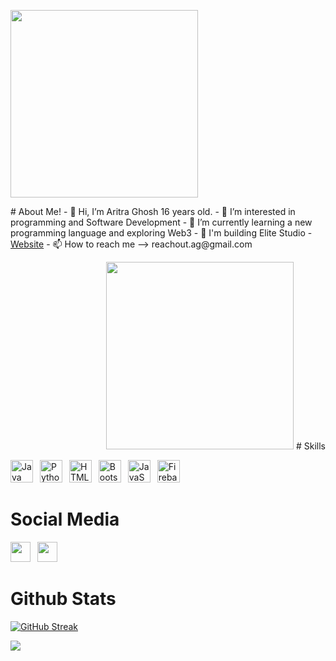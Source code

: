 
<p align="left">
  <img src="https://media3.giphy.com/media/Sk3KytuxDQJQ4/giphy.gif?cid=6c09b95283eihoot3e3n8yq0aidrecqx1l09wb5u98c7hlsg&ep=v1_gifs_search&rid=giphy.gif&ct=g" height="300">
</p>
# About Me!
- 👋 Hi, I’m Aritra Ghosh 16 years old.
- 👀 I’m interested in programming and Software Development
- 🌱 I’m currently learning a new programming language and exploring Web3
- 🤝 I'm building Elite Studio - <a href="https://elitestudioo.weebly.com/" target="_blank">Website</a>
- 📫 How to reach me --> reachout.ag@gmail.com
  <p align="right">
   <img src="https://media3.giphy.com/media/Sk3KytuxDQJQ4/giphy.gif?cid=6c09b95283eihoot3e3n8yq0aidrecqx1l09wb5u98c7hlsg&ep=v1_gifs_search&rid=giphy.gif&ct=g" height="300">
# Skills
<p align="left">
  <a href="https://www.oracle.com/java/" target="_blank" rel="noreferrer"><img src="https://raw.githubusercontent.com/danielcranney/readme-generator/main/public/icons/skills/java-colored.svg" width="36" height="36" alt="Java" /></a>&ensp;
  <a href="https://www.python.org/" target="_blank" rel="noreferrer"><img src="https://raw.githubusercontent.com/danielcranney/readme-generator/main/public/icons/skills/python-colored.svg" width="36" height="36" alt="Python" /></a>&ensp;
  <a href="https://developer.mozilla.org/en-US/docs/Glossary/HTML5" target="_blank" rel="noreferrer"><img src="https://raw.githubusercontent.com/danielcranney/readme-generator/main/public/icons/skills/html5-colored.svg" width="36" height="36" alt="HTML5" /></a>&ensp;
 <a href="https://getbootstrap.com/" target="_blank" rel="noreferrer"><img src="https://raw.githubusercontent.com/danielcranney/readme-generator/main/public/icons/skills/bootstrap-colored.svg" width="36" height="36" alt="Bootstrap" /></a>&ensp;
 <a href="https://www.javascript.com/" target="_blank" rel="noreferrer"><img src="https://raw.githubusercontent.com/danielcranney/readme-generator/main/public/icons/skills/javascript-colored.svg" width="36" height="36" alt="JavaScript" /></a>&ensp;
 <a href="https://firebase.google.com/" target="_blank" rel="noreferrer"><img src="https://raw.githubusercontent.com/danielcranney/readme-generator/main/public/icons/skills/firebase-colored.svg" width="36" height="36" alt="Firebase" /></a>&ensp;
 
  # Social Media
<a href="https://www.twitter.com/Cyco_Programmer" target="_blank" rel="noreferrer"><img src="https://raw.githubusercontent.com/danielcranney/readme-generator/main/public/icons/socials/twitter.svg" width="32" height="32" /></a>&ensp;
  <a href="https://www.linkedin.com/in/aritra-ghosh-68851a261/" target="_blank" rel="noreferrer"><img src="https://raw.githubusercontent.com/danielcranney/readme-generator/main/public/icons/socials/linkedin.svg" width="32" height="32" /></a>&ensp;

  # Github Stats
  [![GitHub Streak](http://github-readme-streak-stats.herokuapp.com?user=cyco-programmer)](https://git.io/streak-stats)
  
 ![](https://komarev.com/ghpvc/?username=your-github-cyco-programmer)
